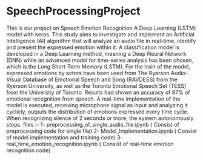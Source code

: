 # SpeechProcessingProject
This is our project on Speech Emotion Recognition
A Deep Learning (LSTM) model with keras.
This study aims to investigate and implement an Artificial Intelligence (AI) algorithm that will analyze an audio file in real-time, identify and present the expressed emotion within it.
A classification model is developed in a Deep Learning method, meaning a Deep Neural Network (DNN) while an advanced model for time-series analysis has been chosen, which is the Long Short-Term Memory (LSTM).
For the train of the model, expressed emotions by actors have been used from The Ryerson Audio-Visual Database of Emotional Speech and Song (RAVDESS) from the Ryerson University, as well as the Toronto Emotional Speech Set (TESS) from the University of Toronto. 
Results had shown an accuracy of 87% of emotional recognition from speech.
A real-time implementation of the model is executed, receiving microphone signal as input and analyzing it cyclicly, outputs the distribution of emotions expressed every time cycle. When recognizing silence of 2 seconds or more, the system autonomously stops.
files :-
1- preprocessing_of_single_audio_file.ipynb ( Consist of preprocessing code for single file)
2- Model_Implementation.ipynb ( Consist of model implementation and training code)
3- real_time_emotion_recognition.ipynb ( Consist of real-time emotion recognition code)
